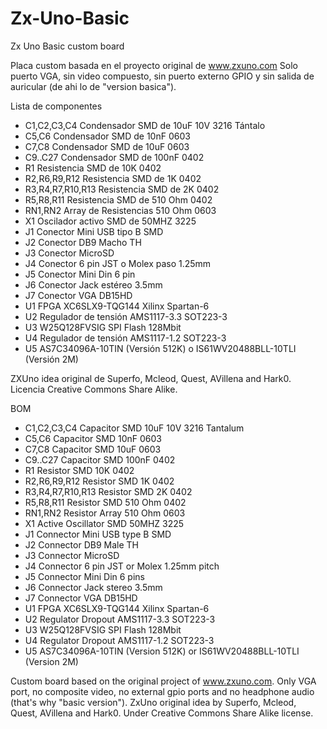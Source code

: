 # Zx-Uno-Basic
Zx Uno Basic custom board

Placa custom basada en el proyecto original de www.zxuno.com
Solo puerto VGA, sin video compuesto, sin puerto externo GPIO y sin salida de auricular (de ahi lo de "version basica").

Lista de componentes

- C1,C2,C3,C4        Condensador SMD de 10uF 10V 3216 Tántalo
- C5,C6              Condensador SMD de 10nF 0603
- C7,C8              Condensador SMD de 10uF 0603
- C9..C27            Condensador SMD de 100nF 0402
- R1                 Resistencia SMD de 10K 0402
- R2,R6,R9,R12       Resistencia SMD de 1K 0402
- R3,R4,R7,R10,R13   Resistencia SMD de 2K 0402
- R5,R8,R11          Resistencia SMD de 510 Ohm 0402
- RN1,RN2            Array de Resistencias 510 Ohm 0603
- X1                 Oscilador activo SMD de 50MHZ 3225
- J1                 Conector Mini USB tipo B SMD
- J2                 Conector DB9 Macho TH
- J3                 Conector MicroSD 
- J4                 Conector 6 pin JST o Molex paso 1.25mm
- J5                 Conector Mini Din 6 pin
- J6                 Conector Jack estéreo 3.5mm
- J7                 Conector VGA DB15HD
- U1                 FPGA XC6SLX9-TQG144 Xilinx Spartan-6 
- U2                 Regulador de tensión AMS1117-3.3 SOT223-3
- U3                 W25Q128FVSIG SPI Flash 128Mbit
- U4                 Regulador de tensión AMS1117-1.2 SOT223-3
- U5                 AS7C34096A-10TIN (Versión 512K) o IS61WV20488BLL-10TLI (Versión 2M)


ZXUno idea original de Superfo, Mcleod, Quest, AVillena and Hark0.
Licencia Creative Commons Share Alike.


BOM

- C1,C2,C3,C4        Capacitor SMD 10uF 10V 3216 Tantalum
- C5,C6              Capacitor SMD 10nF 0603
- C7,C8              Capacitor SMD 10uF 0603
- C9..C27            Capacitor SMD 100nF 0402
- R1                 Resistor SMD 10K 0402
- R2,R6,R9,R12       Resistor SMD 1K 0402
- R3,R4,R7,R10,R13   Resistor SMD 2K 0402
- R5,R8,R11          Resistor SMD 510 Ohm 0402
- RN1,RN2            Resistor Array 510 Ohm 0603
- X1                 Active Oscillator SMD 50MHZ 3225
- J1                 Connector Mini USB type B SMD
- J2                 Connector DB9 Male TH
- J3                 Connector MicroSD 
- J4                 Connector 6 pin JST or Molex 1.25mm pitch
- J5                 Connector Mini Din 6 pins
- J6                 Connector Jack stereo 3.5mm
- J7                 Connector VGA DB15HD
- U1                 FPGA XC6SLX9-TQG144 Xilinx Spartan-6 
- U2                 Regulator Dropout AMS1117-3.3 SOT223-3
- U3                 W25Q128FVSIG SPI Flash 128Mbit
- U4                 Regulator Dropout AMS1117-1.2 SOT223-3
- U5                 AS7C34096A-10TIN (Version 512K) or IS61WV20488BLL-10TLI (Version 2M)



Custom board based on the original project of www.zxuno.com.
Only VGA port, no composite video, no external gpio ports and no headphone audio (that's why "basic version").
ZxUno original idea by Superfo, Mcleod, Quest, AVillena and Hark0.
Under Creative Commons Share Alike license.
